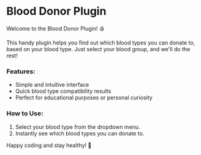 # Blood Donor Plugin

Welcome to the Blood Donor Plugin! 🩸

This handy plugin helps you find out which blood types you can donate to, based on your blood type. Just select your blood group, and we'll do the rest!

### Features:
- Simple and intuitive interface
- Quick blood type compatibility results
- Perfect for educational purposes or personal curiosity

### How to Use:
1. Select your blood type from the dropdown menu.
2. Instantly see which blood types you can donate to.

Happy coding and stay healthy! 💉
   